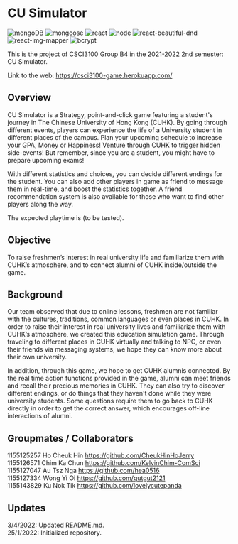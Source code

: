 # CU Simulator

![mongoDB](https://img.shields.io/github/package-json/dependency-version/kelvinchim-comsci/csci3100-project/mongodb)
![mongoose](https://img.shields.io/github/package-json/dependency-version/kelvinchim-comsci/csci3100-project/mongoose)
![react](https://img.shields.io/github/package-json/dependency-version/kelvinchim-comsci/csci3100-project/react)
![node](https://img.shields.io/node/v/npm)
![react-beautiful-dnd](https://img.shields.io/github/package-json/dependency-version/kelvinchim-comsci/csci3100-project/react-beautiful-dnd?color=yellow)
![react-img-mapper](https://img.shields.io/github/package-json/dependency-version/kelvinchim-comsci/csci3100-project/react-img-mapper?color=yellow)
![bcrypt](https://img.shields.io/github/package-json/dependency-version/kelvinchim-comsci/csci3100-project/bcrypt?color=red)


This is the project of CSCI3100 Group B4 in the 2021-2022 2nd semester: CU Simulator.

Link to the web: https://csci3100-game.herokuapp.com/

## Overview
CU Simulator is a Strategy, point-and-click game featuring a student's journey in The Chinese University of Hong Kong (CUHK). By going through different events, players can experience the life of a University student in different places of the campus. Plan your upcoming schedule to increase your GPA, Money or Happiness! Venture through CUHK to trigger hidden side-events! But remember, since you are a student, you might have to prepare upcoming exams! 

With different statistics and choices, you can decide different endings for the student. You can also add other players in game as friend to message them in real-time, and boost the statistics together. A friend recommendation system is also available for those who want to find other players along the way.

The expected playtime is (to be tested).

## Objective
To raise freshmen’s interest in real university life and familiarize them with CUHK’s atmosphere, and to connect alumni of CUHK inside/outside the game.

## Background
Our team observed that due to online lessons, freshmen are not familiar with the cultures, traditions, common languages or even places in CUHK. In order to raise their interest in real university lives and familiarize them with CUHK’s atmosphere, we created this education simulation game. Through traveling to different places in CUHK virtually and talking to NPC, or even their friends via messaging systems, we hope they can know more about their own university.

In addition, through this game, we hope to get CUHK alumnis connected. By the real time action functions provided in the game, alumni can meet friends and recall their precious memories in CUHK. They can also try to discover different endings, or do things that they haven't done while they were university students. Some questions require them to go back to CUHK directly in order to get the correct answer, which encourages off-line interactions of alumni.

## Groupmates / Collaborators
1155125257 Ho Cheuk Hin https://github.com/CheukHinHoJerry  
1155126571 Chim Ka Chun https://github.com/KelvinChim-ComSci  
1155127047 Au Tsz Nga https://github.com/hea0516  
1155127334 Wong Yi Oi https://github.com/gutgut2121  
1155143829 Ku Nok Tik https://github.com/lovelycutepanda  


## Updates
3/4/2022: Updated README.md.  
25/1/2022: Initialized repository.
